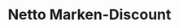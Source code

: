 ---
title: "Netto Marken-Discount"
url: /lahr-schwarzwald/netto-marken-discount-hans-inderfurth-strasse/
shop: Supermarkt
---
